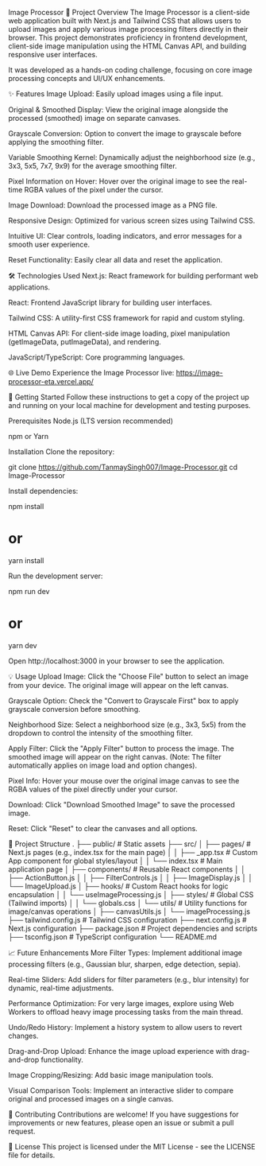 Image Processor
🚀 Project Overview
The Image Processor is a client-side web application built with Next.js and Tailwind CSS that allows users to upload images and apply various image processing filters directly in their browser. This project demonstrates proficiency in frontend development, client-side image manipulation using the HTML Canvas API, and building responsive user interfaces.

It was developed as a hands-on coding challenge, focusing on core image processing concepts and UI/UX enhancements.

✨ Features
Image Upload: Easily upload images using a file input.

Original & Smoothed Display: View the original image alongside the processed (smoothed) image on separate canvases.

Grayscale Conversion: Option to convert the image to grayscale before applying the smoothing filter.

Variable Smoothing Kernel: Dynamically adjust the neighborhood size (e.g., 3x3, 5x5, 7x7, 9x9) for the average smoothing filter.

Pixel Information on Hover: Hover over the original image to see the real-time RGBA values of the pixel under the cursor.

Image Download: Download the processed image as a PNG file.

Responsive Design: Optimized for various screen sizes using Tailwind CSS.

Intuitive UI: Clear controls, loading indicators, and error messages for a smooth user experience.

Reset Functionality: Easily clear all data and reset the application.

🛠️ Technologies Used
Next.js: React framework for building performant web applications.

React: Frontend JavaScript library for building user interfaces.

Tailwind CSS: A utility-first CSS framework for rapid and custom styling.

HTML Canvas API: For client-side image loading, pixel manipulation (getImageData, putImageData), and rendering.

JavaScript/TypeScript: Core programming languages.

🌐 Live Demo
Experience the Image Processor live: https://image-processor-eta.vercel.app/

🚀 Getting Started
Follow these instructions to get a copy of the project up and running on your local machine for development and testing purposes.

Prerequisites
Node.js (LTS version recommended)

npm or Yarn

Installation
Clone the repository:

git clone https://github.com/TanmaySingh007/Image-Processor.git
cd Image-Processor

Install dependencies:

npm install
# or
yarn install

Run the development server:

npm run dev
# or
yarn dev

Open http://localhost:3000 in your browser to see the application.

💡 Usage
Upload Image: Click the "Choose File" button to select an image from your device. The original image will appear on the left canvas.

Grayscale Option: Check the "Convert to Grayscale First" box to apply grayscale conversion before smoothing.

Neighborhood Size: Select a neighborhood size (e.g., 3x3, 5x5) from the dropdown to control the intensity of the smoothing filter.

Apply Filter: Click the "Apply Filter" button to process the image. The smoothed image will appear on the right canvas. (Note: The filter automatically applies on image load and option changes).

Pixel Info: Hover your mouse over the original image canvas to see the RGBA values of the pixel directly under your cursor.

Download: Click "Download Smoothed Image" to save the processed image.

Reset: Click "Reset" to clear the canvases and all options.

📂 Project Structure
.
├── public/                     # Static assets
├── src/
│   ├── pages/                  # Next.js pages (e.g., index.tsx for the main page)
│   │   ├── _app.tsx            # Custom App component for global styles/layout
│   │   └── index.tsx           # Main application page
│   ├── components/             # Reusable React components
│   │   ├── ActionButton.js
│   │   ├── FilterControls.js
│   │   ├── ImageDisplay.js
│   │   └── ImageUpload.js
│   ├── hooks/                  # Custom React hooks for logic encapsulation
│   │   └── useImageProcessing.js
│   ├── styles/                 # Global CSS (Tailwind imports)
│   │   └── globals.css
│   └── utils/                  # Utility functions for image/canvas operations
│       ├── canvasUtils.js
│       └── imageProcessing.js
├── tailwind.config.js          # Tailwind CSS configuration
├── next.config.js              # Next.js configuration
├── package.json                # Project dependencies and scripts
├── tsconfig.json               # TypeScript configuration
└── README.md

📈 Future Enhancements
More Filter Types: Implement additional image processing filters (e.g., Gaussian blur, sharpen, edge detection, sepia).

Real-time Sliders: Add sliders for filter parameters (e.g., blur intensity) for dynamic, real-time adjustments.

Performance Optimization: For very large images, explore using Web Workers to offload heavy image processing tasks from the main thread.

Undo/Redo History: Implement a history system to allow users to revert changes.

Drag-and-Drop Upload: Enhance the image upload experience with drag-and-drop functionality.

Image Cropping/Resizing: Add basic image manipulation tools.

Visual Comparison Tools: Implement an interactive slider to compare original and processed images on a single canvas.

🤝 Contributing
Contributions are welcome! If you have suggestions for improvements or new features, please open an issue or submit a pull request.

📄 License
This project is licensed under the MIT License - see the LICENSE file for details.
